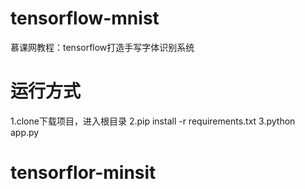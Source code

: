 # tensorflow-mnist
慕课网教程：tensorflow打造手写字体识别系统
# 运行方式
1.clone下载项目，进入根目录
2.pip install -r requirements.txt
3.python app.py
# tensorflor-minsit
